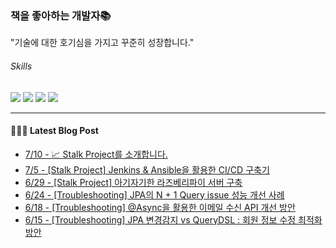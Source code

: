
### 책을 좋아하는 개발자📚
"기술에 대한 호기심을 가지고 꾸준히 성장합니다."

###### Skills
<img src="https://img.shields.io/badge/java-c74634?style=flat-square&logo=oracle&logoColor=white"> <img src="https://img.shields.io/badge/spring-6DB33F?style=flat-square&logo=spring&logoColor=white"> <img src="https://img.shields.io/badge/mysql-4479A1?style=flat-square&logo=mysql&logoColor=white"> <img src="https://img.shields.io/badge/redis-DC382D?style=flat-square&logo=redis&logoColor=white">

------
#### 💁🏻‍♂️ Latest Blog Post

 - [7/10 - 📈 Stalk Project를 소개합니다.](https://syeon2.github.io/devlog/stalk-introduce.html)
 - [7/5 - [Stalk Project] Jenkins &amp; Ansible을 활용한 CI/CD 구축기](https://syeon2.github.io/devlog/stalk-ci-cd.html)
 - [6/29 - [Stalk Project] 아기자기한 라즈베리파이 서버 구축](https://syeon2.github.io/devlog/tosstock-server.html)
 - [6/24 - [Troubleshooting] JPA의 N + 1 Query issue 성능 개선 사례](https://syeon2.github.io/devlog/tosstock-query-n+1.html)
 - [6/18 - [Troubleshooting] @Async을 활용한 이메일 수신 API 개선 방안](https://syeon2.github.io/devlog/tosstock-mail-sender.html)
 - [6/15 - [Troubleshooting] JPA 변경감지 vs QueryDSL : 회원 정보 수정 최적화 방안](https://syeon2.github.io/devlog/tosstock-improve-updatequery.html)
